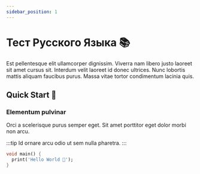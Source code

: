 ```yaml
---
sidebar_position: 1
---
```


# Тест Русского Языка 📚

Est pellentesque elit ullamcorper dignissim. Viverra nam libero justo laoreet sit amet cursus sit. Interdum velit laoreet id donec ultrices. Nunc lobortis mattis aliquam faucibus purus. Massa vitae tortor condimentum lacinia quis.

## Quick Start 🚀

### Elementum pulvinar

Orci a scelerisque purus semper eget. Sit amet porttitor eget dolor morbi non arcu.

:::tip
Id ornare arcu odio ut sem nulla pharetra.
:::

```dart
void main() {
  print('Hello World 👋');
}
```
